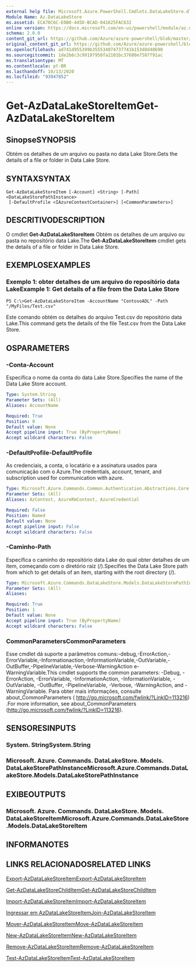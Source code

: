 ```yaml
---
external help file: Microsoft.Azure.PowerShell.Cmdlets.DataLakeStore.dll-Help.xml
Module Name: Az.DataLakeStore
ms.assetid: ECA70C6C-E0B0-445D-BCAD-041625FAC632
online version: https://docs.microsoft.com/en-us/powershell/module/az.datalakestore/get-azdatalakestoreitem
schema: 2.0.0
content_git_url: https://github.com/Azure/azure-powershell/blob/master/src/DataLakeStore/DataLakeStore/help/Get-AzDataLakeStoreItem.md
original_content_git_url: https://github.com/Azure/azure-powershell/blob/master/src/DataLakeStore/DataLakeStore/help/Get-AzDataLakeStoreItem.md
ms.openlocfilehash: ad741d955399b355534074737741b153d8d48690
ms.sourcegitcommit: 1de2b6c3c99197958fa2101bc37680e7507f91ac
ms.translationtype: MT
ms.contentlocale: pt-BR
ms.lasthandoff: 10/13/2020
ms.locfileid: "93947852"
---
```

# <span data-ttu-id="fd68a-101">Get-AzDataLakeStoreItem</span><span class="sxs-lookup"><span data-stu-id="fd68a-101">Get-AzDataLakeStoreItem</span></span>

## <span data-ttu-id="fd68a-102">Sinopse</span><span class="sxs-lookup"><span data-stu-id="fd68a-102">SYNOPSIS</span></span>
<span data-ttu-id="fd68a-103">Obtém os detalhes de um arquivo ou pasta no data Lake Store.</span><span class="sxs-lookup"><span data-stu-id="fd68a-103">Gets the details of a file or folder in Data Lake Store.</span></span>

## <span data-ttu-id="fd68a-104">SYNTAX</span><span class="sxs-lookup"><span data-stu-id="fd68a-104">SYNTAX</span></span>

```
Get-AzDataLakeStoreItem [-Account] <String> [-Path] <DataLakeStorePathInstance>
 [-DefaultProfile <IAzureContextContainer>] [<CommonParameters>]
```

## <span data-ttu-id="fd68a-105">DESCRITIVO</span><span class="sxs-lookup"><span data-stu-id="fd68a-105">DESCRIPTION</span></span>
<span data-ttu-id="fd68a-106">O cmdlet **Get-AzDataLakeStoreItem** Obtém os detalhes de um arquivo ou pasta no repositório data Lake.</span><span class="sxs-lookup"><span data-stu-id="fd68a-106">The **Get-AzDataLakeStoreItem** cmdlet gets the details of a file or folder in Data Lake Store.</span></span>

## <span data-ttu-id="fd68a-107">EXEMPLOS</span><span class="sxs-lookup"><span data-stu-id="fd68a-107">EXAMPLES</span></span>

### <span data-ttu-id="fd68a-108">Exemplo 1: obter detalhes de um arquivo do repositório data Lake</span><span class="sxs-lookup"><span data-stu-id="fd68a-108">Example 1: Get details of a file from the Data Lake Store</span></span>
```
PS C:\>Get-AzDataLakeStoreItem -AccountName "ContosoADL" -Path "/MyFiles/Test.csv"
```

<span data-ttu-id="fd68a-109">Este comando obtém os detalhes do arquivo Test.csv do repositório data Lake.</span><span class="sxs-lookup"><span data-stu-id="fd68a-109">This command gets the details of the file Test.csv from the Data Lake Store.</span></span>

## <span data-ttu-id="fd68a-110">OS</span><span class="sxs-lookup"><span data-stu-id="fd68a-110">PARAMETERS</span></span>

### <span data-ttu-id="fd68a-111">-Conta</span><span class="sxs-lookup"><span data-stu-id="fd68a-111">-Account</span></span>
<span data-ttu-id="fd68a-112">Especifica o nome da conta do data Lake Store.</span><span class="sxs-lookup"><span data-stu-id="fd68a-112">Specifies the name of the Data Lake Store account.</span></span>

```yaml
Type: System.String
Parameter Sets: (All)
Aliases: AccountName

Required: True
Position: 0
Default value: None
Accept pipeline input: True (ByPropertyName)
Accept wildcard characters: False
```

### <span data-ttu-id="fd68a-113">-DefaultProfile</span><span class="sxs-lookup"><span data-stu-id="fd68a-113">-DefaultProfile</span></span>
<span data-ttu-id="fd68a-114">As credenciais, a conta, o locatário e a assinatura usados para comunicação com o Azure.</span><span class="sxs-lookup"><span data-stu-id="fd68a-114">The credentials, account, tenant, and subscription used for communication with azure.</span></span>

```yaml
Type: Microsoft.Azure.Commands.Common.Authentication.Abstractions.Core.IAzureContextContainer
Parameter Sets: (All)
Aliases: AzContext, AzureRmContext, AzureCredential

Required: False
Position: Named
Default value: None
Accept pipeline input: False
Accept wildcard characters: False
```

### <span data-ttu-id="fd68a-115">-Caminho</span><span class="sxs-lookup"><span data-stu-id="fd68a-115">-Path</span></span>
<span data-ttu-id="fd68a-116">Especifica o caminho do repositório data Lake do qual obter detalhes de um item, começando com o diretório raiz (/).</span><span class="sxs-lookup"><span data-stu-id="fd68a-116">Specifies the Data Lake Store path from which to get details of an item, starting with the root directory (/).</span></span>

```yaml
Type: Microsoft.Azure.Commands.DataLakeStore.Models.DataLakeStorePathInstance
Parameter Sets: (All)
Aliases:

Required: True
Position: 1
Default value: None
Accept pipeline input: True (ByPropertyName)
Accept wildcard characters: False
```

### <span data-ttu-id="fd68a-117">CommonParameters</span><span class="sxs-lookup"><span data-stu-id="fd68a-117">CommonParameters</span></span>
<span data-ttu-id="fd68a-118">Esse cmdlet dá suporte a parâmetros comuns:-debug,-ErrorAction,-ErrorVariable,-Informationaction,-InformationVariable,-OutVariable,-OutBuffer,-PipelineVariable,-Verbose-WarningAction e-WarningVariable.</span><span class="sxs-lookup"><span data-stu-id="fd68a-118">This cmdlet supports the common parameters: -Debug, -ErrorAction, -ErrorVariable, -InformationAction, -InformationVariable, -OutVariable, -OutBuffer, -PipelineVariable, -Verbose, -WarningAction, and -WarningVariable.</span></span> <span data-ttu-id="fd68a-119">Para obter mais informações, consulte about_CommonParameters ( http://go.microsoft.com/fwlink/?LinkID=113216) .</span><span class="sxs-lookup"><span data-stu-id="fd68a-119">For more information, see about_CommonParameters (http://go.microsoft.com/fwlink/?LinkID=113216).</span></span>

## <span data-ttu-id="fd68a-120">SENSORES</span><span class="sxs-lookup"><span data-stu-id="fd68a-120">INPUTS</span></span>

### <span data-ttu-id="fd68a-121">System. String</span><span class="sxs-lookup"><span data-stu-id="fd68a-121">System.String</span></span>

### <span data-ttu-id="fd68a-122">Microsoft. Azure. Commands. DataLakeStore. Models. DataLakeStorePathInstance</span><span class="sxs-lookup"><span data-stu-id="fd68a-122">Microsoft.Azure.Commands.DataLakeStore.Models.DataLakeStorePathInstance</span></span>

## <span data-ttu-id="fd68a-123">EXIBE</span><span class="sxs-lookup"><span data-stu-id="fd68a-123">OUTPUTS</span></span>

### <span data-ttu-id="fd68a-124">Microsoft. Azure. Commands. DataLakeStore. Models. DataLakeStoreItem</span><span class="sxs-lookup"><span data-stu-id="fd68a-124">Microsoft.Azure.Commands.DataLakeStore.Models.DataLakeStoreItem</span></span>

## <span data-ttu-id="fd68a-125">INFORMA</span><span class="sxs-lookup"><span data-stu-id="fd68a-125">NOTES</span></span>

## <span data-ttu-id="fd68a-126">LINKS RELACIONADOS</span><span class="sxs-lookup"><span data-stu-id="fd68a-126">RELATED LINKS</span></span>

[<span data-ttu-id="fd68a-127">Export-AzDataLakeStoreItem</span><span class="sxs-lookup"><span data-stu-id="fd68a-127">Export-AzDataLakeStoreItem</span></span>](./Export-AzDataLakeStoreItem.md)

[<span data-ttu-id="fd68a-128">Get-AzDataLakeStoreChildItem</span><span class="sxs-lookup"><span data-stu-id="fd68a-128">Get-AzDataLakeStoreChildItem</span></span>](./Get-AzDataLakeStoreChildItem.md)

[<span data-ttu-id="fd68a-129">Import-AzDataLakeStoreItem</span><span class="sxs-lookup"><span data-stu-id="fd68a-129">Import-AzDataLakeStoreItem</span></span>](./Import-AzDataLakeStoreItem.md)

[<span data-ttu-id="fd68a-130">Ingressar em AzDataLakeStoreItem</span><span class="sxs-lookup"><span data-stu-id="fd68a-130">Join-AzDataLakeStoreItem</span></span>](./Join-AzDataLakeStoreItem.md)

[<span data-ttu-id="fd68a-131">Mover-AzDataLakeStoreItem</span><span class="sxs-lookup"><span data-stu-id="fd68a-131">Move-AzDataLakeStoreItem</span></span>](./Move-AzDataLakeStoreItem.md)

[<span data-ttu-id="fd68a-132">New-AzDataLakeStoreItem</span><span class="sxs-lookup"><span data-stu-id="fd68a-132">New-AzDataLakeStoreItem</span></span>](./New-AzDataLakeStoreItem.md)

[<span data-ttu-id="fd68a-133">Remove-AzDataLakeStoreItem</span><span class="sxs-lookup"><span data-stu-id="fd68a-133">Remove-AzDataLakeStoreItem</span></span>](./Remove-AzDataLakeStoreItem.md)

[<span data-ttu-id="fd68a-134">Test-AzDataLakeStoreItem</span><span class="sxs-lookup"><span data-stu-id="fd68a-134">Test-AzDataLakeStoreItem</span></span>](./Test-AzDataLakeStoreItem.md)


